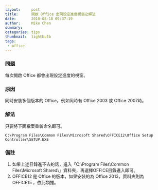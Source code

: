```yaml
---
layout:     post
title:      開啟 Office 出現設定進度視窗之解法
date:       2018-08-18 09:37:19
author:     Mike Chen
summary:    
categories: tips
thumbnail:  lightbulb
tags:
 - office
---
```


### 問題

每次開啟 Office 都會出現設定進度的視窗。

### 原因

同時安裝多個版本的 Office，例如同時有 Office 2003 或 Office 2007時。

### 解法

只要將下面檔案重新命名即可。

```
C:\Program Files\Common Files\Microsoft Shared\OFFICE12\Office Setup Controller\SETUP.EXE
```

### 備註
1. 如果上述目錄進不去的話，進入「C:\Program Files\Common Files\Microsoft Shared\」資料夾，再選擇OFFICE目錄進入即可。
2. OFFICE12 是 Office 的版本，如果安裝的為 Office 2013，資料夾則為 OFFICE15 ，依此類推。
